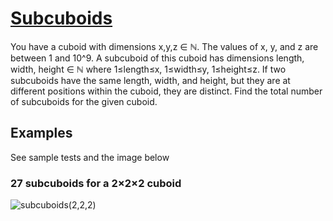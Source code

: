 # [Subcuboids](https://www.codewars.com/kata/subcuboids "https://www.codewars.com/kata/5b9e29dc1d5ed219910000a7")

You have a cuboid with dimensions x,y,z ∈ ℕ. The values of x, y, and z are between 1 and 10^9.
A subcuboid of this cuboid has dimensions length, width, height ∈ ℕ where 1≤length≤x, 1≤width≤y,
1≤height≤z. If two subcuboids have the same length, width, and height, but they are at different
positions within the cuboid, they are distinct. Find the total number of subcuboids for the given
cuboid.

## Examples

See sample tests and the image below

### 27 subcuboids for a 2×2×2 cuboid

![subcuboids(2,2,2)](https://i.imgur.com/3CnboOW.jpg)